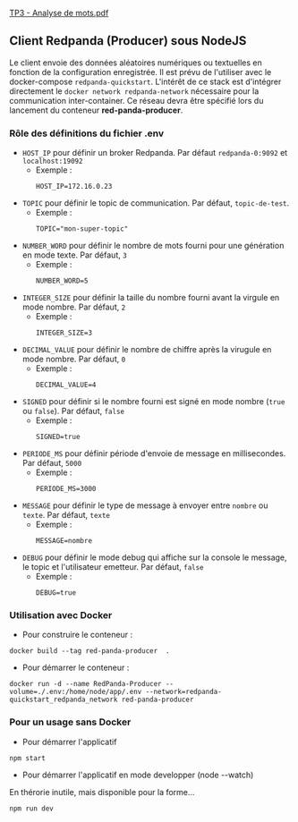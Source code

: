 
[TP3 - Analyse de mots.pdf](https://github.com/Squard974/dev-avancee-tp3/files/14252669/TP3.-.Analyse.de.mots.pdf)



## Client Redpanda (Producer) sous NodeJS
Le client envoie des données aléatoires numériques ou textuelles en fonction de la configuration enregistrée.
Il est prévu de l'utiliser avec le docker-compose `redpanda-quickstart`. 
L'intérêt de ce stack est d'intégrer directement le `docker network redpanda-network`
nécessaire pour la communication inter-container.
Ce réseau devra être spécifié lors du lancement du conteneur **red-panda-producer**.

### Rôle des définitions du fichier .env
* `HOST_IP` pour définir un broker Redpanda. Par défaut `redpanda-0:9092` et `localhost:19092`
  * Exemple :
      ```.dotenv
    HOST_IP=172.16.0.23
      ```
* `TOPIC` pour définir le topic de communication. Par défaut, `topic-de-test`.
  * Exemple :
      ```.dotenv
    TOPIC="mon-super-topic"
      ```
* `NUMBER_WORD` pour définir le nombre de mots fourni pour une génération en mode texte. Par défaut, `3`
  * Exemple :
      ```.dotenv
    NUMBER_WORD=5
      ```
* `INTEGER_SIZE` pour définir la taille du nombre fourni avant la virgule en mode nombre. Par défaut, `2`
  * Exemple :
      ```.dotenv
    INTEGER_SIZE=3
      ```
* `DECIMAL_VALUE` pour définir le nombre de chiffre après la virugule en mode nombre. Par défaut, `0`
  * Exemple :
      ```.dotenv
    DECIMAL_VALUE=4
      ```
* `SIGNED` pour définir si le nombre fourni est signé en mode nombre (`true` ou `false`). Par défaut, `false`
  * Exemple :
      ```.dotenv
    SIGNED=true
      ```
* `PERIODE_MS` pour définir période d'envoie de message en millisecondes. Par défaut, `5000`
  * Exemple :
      ```.dotenv
    PERIODE_MS=3000
      ```
* `MESSAGE` pour définir le type de message à envoyer entre `nombre` ou `texte`. Par défaut, `texte`
  * Exemple :
      ```.dotenv
    MESSAGE=nombre
      ```
* `DEBUG` pour définir le mode debug qui affiche sur la console le message, le topic et l'utilisateur emetteur. Par défaut, `false`
  * Exemple :
      ```.dotenv
    DEBUG=true
      ```

### Utilisation avec Docker
* Pour construire le conteneur :

```docker
docker build --tag red-panda-producer  . 
```

* Pour démarrer le conteneur :
```docker
docker run -d --name RedPanda-Producer --volume=./.env:/home/node/app/.env --network=redpanda-quickstart_redpanda_network red-panda-producer
```

### Pour un usage sans Docker
* Pour démarrer l'applicatif
```shell
npm start
```

* Pour démarrer l'applicatif en mode developper (node --watch)

En thérorie inutile, mais disponible pour la forme...
```shell
npm run dev
```
